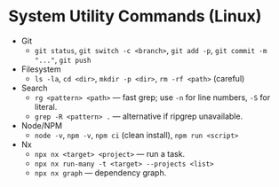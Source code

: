 # System Utility Commands (Linux)

- Git
  - `git status`, `git switch -c <branch>`, `git add -p`, `git commit -m "..."`, `git push`
- Filesystem
  - `ls -la`, `cd <dir>`, `mkdir -p <dir>`, `rm -rf <path>` (careful)
- Search
  - `rg <pattern> <path>` — fast grep; use `-n` for line numbers, `-S` for literal.
  - `grep -R <pattern> .` — alternative if ripgrep unavailable.
- Node/NPM
  - `node -v`, `npm -v`, `npm ci` (clean install), `npm run <script>`
- Nx
  - `npx nx <target> <project>` — run a task.
  - `npx nx run-many -t <target> --projects <list>`
  - `npx nx graph` — dependency graph.
